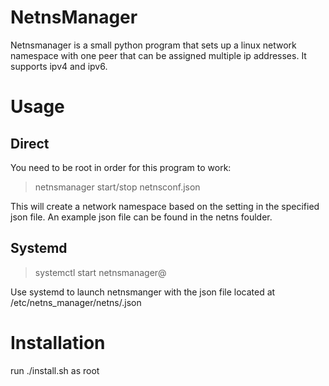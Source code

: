 NetnsManager
============

Netnsmanager is a small python program that sets up a linux network namespace with one peer that can be assigned multiple ip addresses. It supports ipv4 and ipv6.

# Usage

## Direct 

You need to be root in order for this program to work:

> netnsmanager start/stop netnsconf.json 

This will create a network namespace based on the setting in the specified json file. An example json file can be found in the netns foulder. 

## Systemd

> systemctl start netnsmanager@<name>

Use systemd to launch netnsmanger with the json file located at /etc/netns_manager/netns/<name>.json

# Installation

run ./install.sh as root

